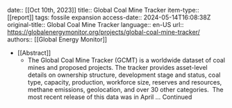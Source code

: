 date:: [[Oct 10th, 2023]]
title:: Global Coal Mine Tracker
item-type:: [[report]]
tags: fossile expansion
access-date:: 2024-05-14T16:08:38Z
original-title:: Global Coal Mine Tracker
language:: en-US
url:: https://globalenergymonitor.org/projects/global-coal-mine-tracker/
authors:: [[Global Energy Monitor]]

- [[Abstract]]
	- The Global Coal Mine Tracker (GCMT) is a worldwide dataset of coal mines and proposed projects. The tracker provides asset-level details on ownership structure, development stage and status, coal type, capacity, production, workforce size, reserves and resources, methane emissions, geolocation, and over 30 other categories.  The most recent release of this data was in April … Continued